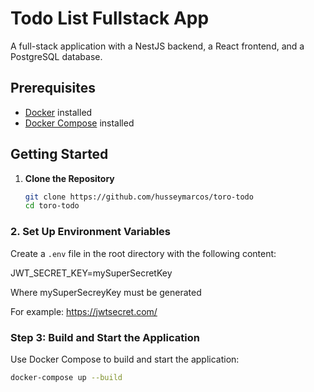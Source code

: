 # Todo List Fullstack App

A full-stack application with a NestJS backend, a React frontend, and a PostgreSQL database.

## Prerequisites

- [Docker](https://docs.docker.com/get-docker/) installed
- [Docker Compose](https://docs.docker.com/compose/install/) installed

## Getting Started

1. **Clone the Repository**

   ```bash
   git clone https://github.com/husseymarcos/toro-todo
   cd toro-todo

### 2. Set Up Environment Variables

Create a `.env` file in the root directory with the following content:

JWT_SECRET_KEY=mySuperSecretKey

Where mySuperSecreyKey must be generated

For example: https://jwtsecret.com/


### **Step 3: Build and Start the Application**


Use Docker Compose to build and start the application:


```bash
docker-compose up --build